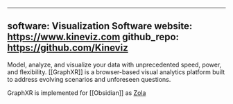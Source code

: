 
---
software: Visualization Software
website: https://www.kineviz.com
github_repo: https://github.com/Kineviz
---



Model, analyze, and visualize your data with unprecedented speed, power, and flexibility. [[GraphXR]] is a browser-based visual analytics platform built to address evolving scenarios and unforeseen questions.

GraphXR is implemented for [[Obsidian]] as [Zola](https://github.com/Kineviz/obsidian-zola )